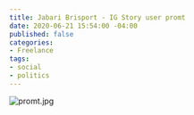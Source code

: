 ```yaml
---
title: Jabari Brisport - IG Story user promt
date: 2020-06-21 15:54:00 -04:00
published: false
categories:
- Freelance
tags:
- social
- politics
---
```


![promt.jpg](/uploads/promt.jpg)